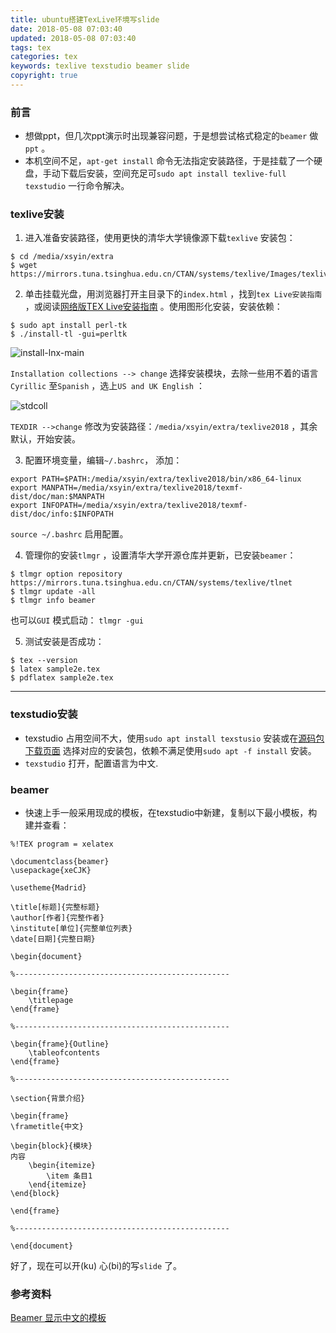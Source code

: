 ```yaml
---
title: ubuntu搭建TexLive环境写slide
date: 2018-05-08 07:03:40
updated: 2018-05-08 07:03:40
tags: tex
categories: tex
keywords: texlive texstudio beamer slide
copyright: true
---
```


### 前言

* 想做ppt，但几次ppt演示时出现兼容问题，于是想尝试格式稳定的`beamer` 做`ppt` 。
* 本机空间不足，`apt-get install` 命令无法指定安装路径，于是挂载了一个硬盘，手动下载后安装，空间充足可`sudo apt install texlive-full texstudio` 一行命令解决。

### texlive安装

1. 进入准备安装路径，使用更快的清华大学镜像源下载`texlive` 安装包：

<!-- more -->

```
$ cd /media/xsyin/extra
$ wget https://mirrors.tuna.tsinghua.edu.cn/CTAN/systems/texlive/Images/texlive2018.iso
```

2. 单击挂载光盘，用浏览器打开主目录下的`index.html` ，找到`tex Live安装指南` ，或阅读[网络版TEX Live安装指南](http://tug.org/texlive/doc/texlive-zh-cn/texlive-zh-cn.pdf) 。使用图形化安装，安装依赖：

```
$ sudo apt install perl-tk
$ ./install-tl -gui=perltk
```

![install-lnx-main](install-lnx-main.png)

`Installation collections --> change` 选择安装模块，去除一些用不着的语言`Cyrillic` 至`Spanish` ，选上`US and UK English` ：

![stdcoll](stdcoll.png)

`TEXDIR -->change` 修改为安装路径：`/media/xsyin/extra/texlive2018` ，其余默认，开始安装。

3. 配置环境变量，编辑`~/.bashrc`， 添加：

```
export PATH=$PATH:/media/xsyin/extra/texlive2018/bin/x86_64-linux
export MANPATH=/media/xsyin/extra/texlive2018/texmf-dist/doc/man:$MANPATH
export INFOPATH=/media/xsyin/extra/texlive2018/texmf-dist/doc/info:$INFOPATH
```

`source ~/.bashrc` 启用配置。

4. 管理你的安装`tlmgr` ，设置清华大学开源仓库并更新，已安装`beamer`：

```  
$ tlmgr option repository https://mirrors.tuna.tsinghua.edu.cn/CTAN/systems/texlive/tlnet
$ tlmgr update -all
$ tlmgr info beamer
```

也可以`GUI` 模式启动： `tlmgr -gui`

5. 测试安装是否成功：

```
$ tex --version
$ latex sample2e.tex
$ pdflatex sample2e.tex
```

----

### texstudio安装

* texstudio 占用空间不大，使用`sudo apt install texstusio` 安装或在[源码包下载页面](http://texstudio.sourceforge.net/ ) 选择对应的安装包，依赖不满足使用`sudo apt -f install` 安装。
*  `texstudio` 打开，配置语言为中文.

### beamer

* 快速上手一般采用现成的模板，在texstudio中新建，复制以下最小模板，构建并查看：

```
%!TEX program = xelatex

\documentclass{beamer}
\usepackage{xeCJK}

\usetheme{Madrid}

\title[标题]{完整标题}
\author[作者]{完整作者}
\institute[单位]{完整单位列表}
\date[日期]{完整日期}

\begin{document}

%------------------------------------------------

\begin{frame}
    \titlepage
\end{frame}

%------------------------------------------------

\begin{frame}{Outline}
    \tableofcontents
\end{frame}

%------------------------------------------------

\section{背景介绍}

\begin{frame}
\frametitle{中文}

\begin{block}{模块}
内容
	\begin{itemize}
	    \item 条目1
	\end{itemize}
\end{block}

\end{frame}

%------------------------------------------------

\end{document}
```

好了，现在可以开(ku) 心(bi)的写`slide` 了。



### 参考资料

[Beamer 显示中文的模板](http://zhenruichen.com/2015/09/02/Beamer-Chinese.html)